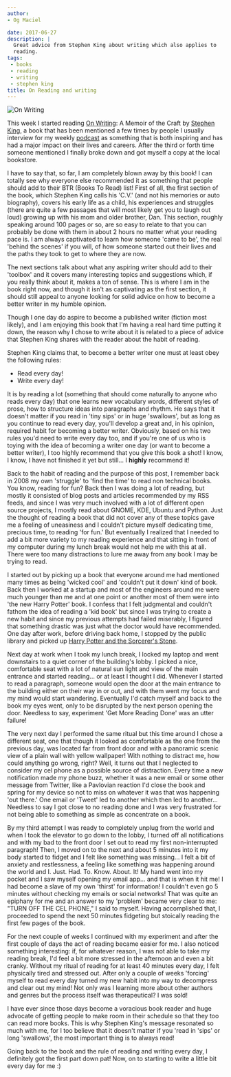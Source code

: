 ```yaml
---
author:
- Og Maciel

date: 2017-06-27
description: |
  Great advice from Stephen King about writing which also applies to
  reading.
tags:
 - books
 - reading
 - writing
 - stephen king
title: On Reading and writing
---
```


![On Writing](/images/stephen-king-on-writing.jpg)

This week I started reading [On
Writing](https://www.goodreads.com/book/show/7143113-on-writing): A
Memoir of the Craft by [Stephen
King](https://www.goodreads.com/author/show/3389.Stephen_King), a book
that has been mentioned a few times by people I usually interview for my
weekly [podcast](http://castalio.info/) as something that is both
inspiring and has had a major impact on their lives and careers. After
the third or forth time someone mentioned I finally broke down and got
myself a copy at the local bookstore.

I have to say that, so far, I am completely blown away by this book! I
can totally see why everyone else recommended it as something that
people should add to their BTR (Books To Read) list! First of all, the
first section of the book, which Stephen King calls his \'C.V.\' (and
not his memories or auto biography), covers his early life as a child,
his experiences and struggles (there are quite a few passages that will
most likely get you to laugh out loud) growing up with his mom and older
brother, Dan. This section, roughly speaking around 100 pages or so, are
so easy to relate to that you can probably be done with them in about 2
hours no matter what your reading pace is. I am always captivated to
learn how someone \'came to be\', the real \'behind the scenes\' if you
will, of how someone started out their lives and the paths they took to
get to where they are now.

The next sections talk about what any aspiring writer should add to
their \'toolbox\' and it covers many interesting topics and suggestions
which, if you really think about it, makes a ton of sense. This is where
I am in the book right now, and though it isn\'t as captivating as the
first section, it should still appeal to anyone looking for solid advice
on how to become a better writer in my humble opinion.

Though I one day do aspire to become a published writer (fiction most
likely), and I am enjoying this book that I\'m having a real hard time
putting it down, the reason why I chose to write about it is related to
a piece of advice that Stephen King shares with the reader about the
habit of reading.

Stephen King claims that, to become a better writer one must at least
obey the following rules:

-   Read every day!
-   Write every day!

It is by reading a lot (something that should come naturally to anyone
who reads every day) that one learns new vocabulary words, different
styles of prose, how to structure ideas into paragraphs and rhythm. He
says that it doesn\'t matter if you read in \'tiny sips\' or in huge
\'swallows\', but as long as you continue to read every day, you\'ll
develop a great and, in his opinion, required habit for becoming a
better writer. Obviously, based on his two rules you\'d need to write
every day too, and if you\'re one of us who is toying with the idea of
becoming a writer one day (or want to become a better writer), I too
highly recommend that you give this book a shot! I know, I know, I have
not finished it yet but still\... I **highly** recommend it!

Back to the habit of reading and the purpose of this post, I remember
back in 2008 my own \'struggle\' to \'find the time\' to read non
technical books. You know, reading for fun? Back then I was doing a lot
of reading, but mostly it consisted of blog posts and articles
recommended by my RSS feeds, and since I was very much involved with a
lot of different open source projects, I mostly read about GNOME, KDE,
Ubuntu and Python. Just the thought of reading a book that did not cover
any of these topics gave me a feeling of uneasiness and I couldn\'t
picture myself dedicating time, precious time, to reading \'for fun.\'
But eventually I realized that I needed to add a bit more variety to my
reading experience and that sitting in front of my computer during my
lunch break would not help me with this at all. There were too many
distractions to lure me away from any book I may be trying to read.

I started out by picking up a book that everyone around me had mentioned
many times as being \'wicked cool\' and \'couldn\'t put it down\' kind
of book. Back then I worked at a startup and most of the engineers
around me were much younger than me and at one point or another most of
them were into \'the new Harry Potter\' book. I confess that I felt
judgmental and couldn\'t fathom the idea of reading a \'kid book\' but
since I was trying to create a new habit and since my previous attempts
had failed miserably, I figured that something drastic was just what the
doctor would have recommended. One day after work, before driving back
home, I stopped by the public library and picked up [Harry Potter and
the Sorcerer\'s
Stone](https://www.goodreads.com/book/show/3.Harry_Potter_and_the_Sorcerer_s_Stone).

Next day at work when I took my lunch break, I locked my laptop and went
downstairs to a quiet corner of the building\'s lobby. I picked a nice,
comfortable seat with a lot of natural sun light and view of the main
entrance and started reading\... or at least I thought I did. Whenever I
started to read a paragraph, someone would open the door at the main
entrance to the building either on their way in or out, and with them
went my focus and my mind would start wandering. Eventually I\'d catch
myself and back to the book my eyes went, only to be disrupted by the
next person opening the door. Needless to say, experiment \'Get More
Reading Done\' was an utter failure!

The very next day I performed the same ritual but this time around I
chose a different seat, one that though it looked as comfortable as the
one from the previous day, was located far from front door and with a
panoramic scenic view of a plain wall with yellow wallpaper! With
nothing to distract me, how could anything go wrong, right? Well, it
turns out that I neglected to consider my cel phone as a possible source
of distraction. Every time a new notification made my phone buzz,
whether it was a new email or some other message from Twitter, like a
Pavlovian reaction I\'d close the book and spring for my device so not
to miss on whatever it was that was happening \'out there.\' One email
or \'Tweet\' led to another which then led to another\... Needless to
say I got close to no reading done and I was very frustrated for not
being able to something as simple as concentrate on a book.

By my third attempt I was ready to completely unplug from the world and
when I took the elevator to go down to the lobby, I turned off all
notifications and with my bad to the front door I set out to read my
first non-interrupted paragraph! Then, I moved on to the next and about
5 minutes into it my body started to fidget and I felt like something
was missing\... I felt a bit of anxiety and restlessness, a feeling like
something was happening around the world and I. Just. Had. To. Know.
About. It! My hand went into my pocket and I saw myself opening my email
app\... and that is when it hit me! I had become a slave of my own
\'thirst\' for information! I couldn\'t even go 5 minutes without
checking my emails or social networks! That was quite an epiphany for me
and an answer to my \'problem\' became very clear to me: \"TURN OFF THE
CEL PHONE,\" I said to myself. Having accomplished that, I proceeded to
spend the next 50 minutes fidgeting but stoically reading the first few
pages of the book.

For the next couple of weeks I continued with my experiment and after
the first couple of days the act of reading became easier for me. I also
noticed something interesting: if, for whatever reason, I was not able
to take my reading break, I\'d feel a bit more stressed in the afternoon
and even a bit cranky. Without my ritual of reading for at least 40
minutes every day, I felt physically tired and stressed out. After only
a couple of weeks \'forcing\' myself to read every day turned my new
habit into my way to decompress and clear out my mind! Not only was I
learning more about other authors and genres but the process itself was
therapeutical? I was sold!

I have ever since those days become a voracious book reader and huge
advocate of getting people to make room in their schedule so that they
too can read more books. This is why Stephen King\'s message resonated
so much with me, for I too believe that it doesn\'t matter if you \'read
in \'sips\' or long \'swallows\', the most important thing is to always
read!

Going back to the book and the rule of reading and writing every day, I
definitely got the first part down pat! Now, on to starting to write a
little bit every day for me :)
